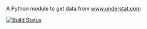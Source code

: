 A Python module to get data from www.understat.com

[![Build Status](https://travis-ci.com/rkaahean/xgpy.svg?branch=main)](https://travis-ci.com/rkaahean/xgpy)

